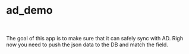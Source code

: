 # ad_demo
<br>
<p>
The goal of this app is to make sure that it can safely sync with AD.
Righ now you need to push the json data to the DB and match the field.
<p>
<br>
